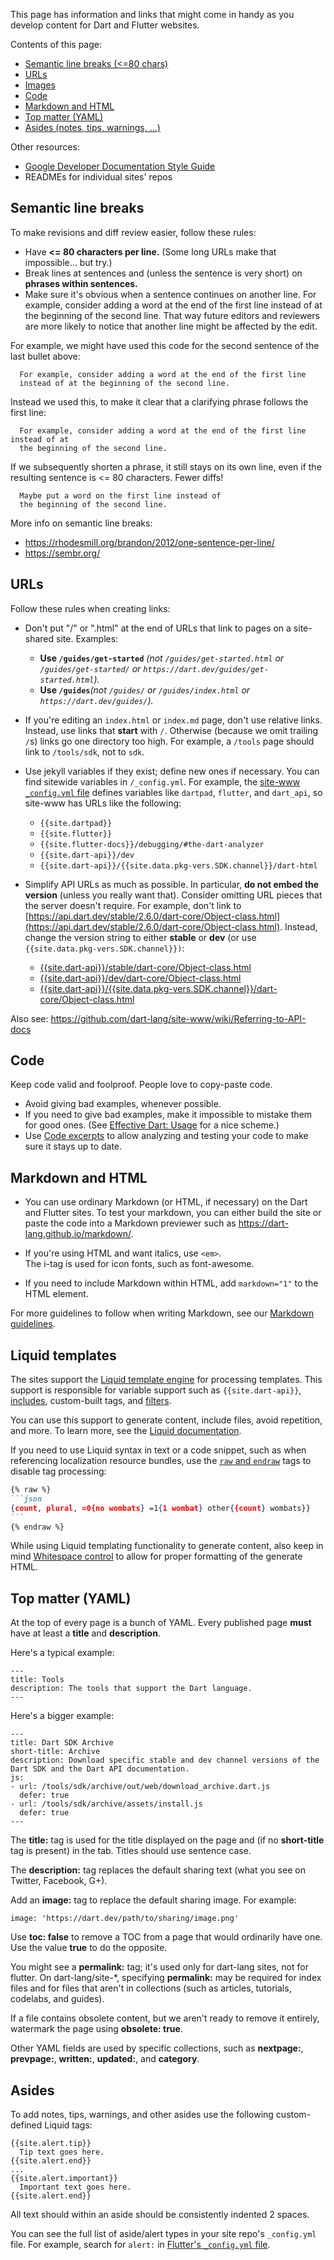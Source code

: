 This page has information and links that might come in handy
as you develop content for Dart and Flutter websites.

Contents of this page:
* [Semantic line breaks (<=80 chars)](#semantic-line-breaks)
* [URLs](#urls)
* [Images](#images)
* [Code](#code)
* [Markdown and HTML](#markdown-and-html)
* [Top matter (YAML)](#top-matter-yaml)
* [Asides (notes, tips, warnings, ...)](#asides)

Other resources:

* [Google Developer Documentation Style Guide](https://developers.google.com/style/)
* READMEs for individual sites' repos


## Semantic line breaks

To make revisions and diff review easier, follow these rules:

* Have **<= 80 characters per line.**
  (Some long URLs make that impossible... but try.)
* Break lines at sentences and (unless the sentence is very short)
  on **phrases within sentences.**
* Make sure it's obvious when
  a sentence continues on another line.
  For example, consider adding a word at the end of the first line instead of at
  the beginning of the second line.
  That way future editors and reviewers are
  more likely to notice that
  another line might be affected by the edit.

For example, we might have used this code for the
second sentence of the last bullet above:

```
  For example, consider adding a word at the end of the first line
  instead of at the beginning of the second line.
```

Instead we used this, to make it clear that
a clarifying phrase follows the first line:

```
  For example, consider adding a word at the end of the first line instead of at
  the beginning of the second line.
```

If we subsequently shorten a phrase, it still stays on its own line, even
if the resulting sentence is <= 80 characters.
Fewer diffs!

```
  Maybe put a word on the first line instead of
  the beginning of the second line.
```

More info on semantic line breaks:
* https://rhodesmill.org/brandon/2012/one-sentence-per-line/
* https://sembr.org/


## URLs

Follow these rules when creating links:

* Don't put "/" or ".html" at the end of URLs that link to pages on a
  site-shared site. Examples:
  * **Use `/guides/get-started`**
    _(not `/guides/get-started.html` or `/guides/get-started/` or
    `https://dart.dev/guides/get-started.html`)._
  * **Use `/guides`**_(not `/guides/` or `/guides/index.html` or
    `https://dart.dev/guides/`)._

* If you're editing an `index.html` or `index.md` page,
  don't use relative links. Instead, use links that **start** with `/`.
  Otherwise (because we omit trailing `/`s) links go one directory too high.
  For example, a `/tools` page should link to `/tools/sdk`, not to `sdk`.

* Use jekyll variables if they exist; define new ones if necessary.
  You can find sitewide variables in `/_config.yml`.
  For example, the [site-www `_config.yml` file][] defines variables like
  `dartpad`, `flutter`, and `dart_api`, so site-www has URLs like
  the following:
  * `{{site.dartpad}}`
  * `{{site.flutter}}`
  * `{{site.flutter-docs}}/debugging/#the-dart-analyzer`
  * `{{site.dart-api}}/dev`
  * `{{site.dart-api}}/{{site.data.pkg-vers.SDK.channel}}/dart-html`

  [site-www `_config.yml` file]: https://github.com/dart-lang/site-www/blob/main/_config.yml

* Simplify API URLs as much as possible. In particular,
  **do not embed the version** (unless you really want that).
  Consider omitting URL pieces that the server doesn't require.
  For example, don't link to
  [https://api.dart.dev/stable/2.6.0/dart-core/Object-class.html](https://api.dart.dev/stable/2.6.0/dart-core/Object-class.html).
  Instead, change the version string to either **stable** or **dev**
  (or use `{{site.data.pkg-vers.SDK.channel}})`:
  * [{{site.dart-api}}/stable/dart-core/Object-class.html](https://api.dart.dev/stable/dart-core/Object-class.html)
  * [{{site.dart-api}}/dev/dart-core/Object-class.html](https://api.dart.dev/dev/dart-core/Object-class.html)
  * [{{site.dart-api}}/{{site.data.pkg-vers.SDK.channel}}/dart-core/Object-class.html](https://api.dart.dev/stable/dart-core/Object-class.html)

Also see: https://github.com/dart-lang/site-www/wiki/Referring-to-API-docs

## Code

Keep code valid and foolproof. People love to copy-paste code.

* Avoid giving bad examples, whenever possible.
* If you need to give bad examples,
  make it impossible to mistake them for good ones.
  (See [Effective Dart: Usage](https://dart.dev/guides/language/effective-dart/usage) for a nice scheme.)
* Use [Code excerpts](https://github.com/dart-lang/site-shared/blob/main/doc/code-excerpts.md)
  to allow analyzing and testing your code
  to make sure it stays up to date.


## Markdown and HTML

* You can use ordinary Markdown (or HTML, if necessary) 
  on the Dart and Flutter sites. 
  To test your markdown, 
  you can either build the site or paste the code into a Markdown previewer
  such as https://dart-lang.github.io/markdown/.

* If you're using HTML and want italics, use `<em>`. <br>
  The i-tag is used for icon fonts, such as font-awesome.

* If you need to include Markdown within HTML,
  add `markdown="1"` to the HTML element.

For more guidelines to follow when writing Markdown,
see our [Markdown guidelines][].

[Markdown guidelines]: https://github.com/dart-lang/site-shared/blob/main/doc/markdown.md

## Liquid templates

The sites support the 
[Liquid template engine][liquid]
for processing templates.
This support is responsible for variable support such as ``{{site.dart-api}}``,
[includes][], custom-built tags, and [filters][].

You can use this support to generate content, include files,
avoid repetition, and more.
To learn more, see the [Liquid documentation][liquid].

If you need to use Liquid syntax in text or a code snippet,
such as when referencing localization resource bundles,
use the [`raw` and `endraw`][raw] tags
to disable tag processing:

````markdown
{% raw %}
```json
{count, plural, =0{no wombats} =1{1 wombat} other{{count} wombats}}
```
{% endraw %}
````

While using Liquid templating functionality to generate content,
also keep in mind [Whitespace control][]
to allow for proper formatting of the generate HTML.

[liquid]: https://shopify.github.io/liquid/
[includes]: https://jekyllrb.com/docs/liquid/tags/#includes
[filters]: https://jekyllrb.com/docs/liquid/filters
[raw]: https://shopify.github.io/liquid/tags/template/#raw
[Whitespace control]: https://shopify.github.io/liquid/basics/whitespace/

## Top matter (YAML)

At the top of every page is a bunch of YAML.
Every published page **must**
have at least a **title** and **description**.

Here's a typical example:

```
---
title: Tools
description: The tools that support the Dart language.
---
```

Here's a bigger example:

```
---
title: Dart SDK Archive
short-title: Archive
description: Download specific stable and dev channel versions of the Dart SDK and the Dart API documentation.
js:
- url: /tools/sdk/archive/out/web/download_archive.dart.js
  defer: true
- url: /tools/sdk/archive/assets/install.js
  defer: true
---
```

The **title:** tag is used for the title displayed on the page 
and (if no **short-title** tag is present) in the tab.
Titles should use sentence case.

The **description:** tag replaces the default sharing text
(what you see on Twitter, Facebook, G+).

Add an **image:** tag to replace the default sharing image. For example:

```
image: 'https://dart.dev/path/to/sharing/image.png'
```


Use **toc: false** to remove a TOC from a page that would ordinarily have one.
Use the value **true** to do the opposite.

You might see a **permalink:** tag; it's used only for dart-lang sites, not for flutter.
On dart-lang/site-*, specifying **permalink:** may be required for index files and
for files that aren't in collections (such as articles, tutorials, codelabs, and guides).

If a file contains obsolete content, but we aren't ready to remove
it entirely, watermark the page using **obsolete: true**.

Other YAML fields are used by specific collections, such
as **nextpage:**, **prevpage:**, **written:**, **updated:**,
and **category**.

## Asides

To add notes, tips, warnings, and other asides
use the following custom-defined Liquid tags:

```
{{site.alert.tip}}
  Tip text goes here.
{{site.alert.end}}
...
{{site.alert.important}}
  Important text goes here.
{{site.alert.end}}
```

All text should within an aside should be consistently indented 2 spaces.

You can see the full list of aside/alert types
in your site repo's `_config.yml` file.
For example, search for `alert:` in
[Flutter's `_config.yml` file](https://github.com/flutter/website/blob/main/_config.yml).
